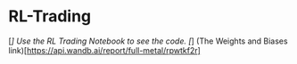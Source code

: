 # RL-Trading
[*] Use the RL Trading Notebook to see the code.
[*] (The Weights and Biases link)[https://api.wandb.ai/report/full-metal/rpwtkf2r]
